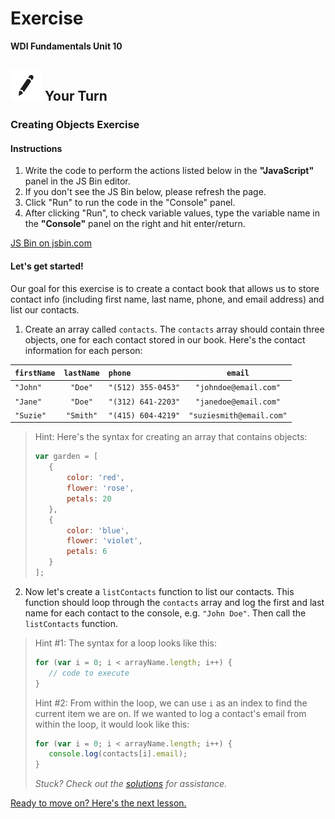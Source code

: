 # Exercise

**WDI Fundamentals Unit 10**

## ![Your Turn](../../.gitbook/assets/exercise%20%281%29.png) Your Turn

### Creating Objects Exercise

#### Instructions

1. Write the code to perform the actions listed below in the **"JavaScript"** panel in the JS Bin editor. 
2. If you don't see the JS Bin below, please refresh the page.
3. Click "Run" to run the code in the "Console" panel.
4. After clicking "Run", to check variable values, type the variable name in the **"Console"** panel on the right and hit enter/return.

[JS Bin on jsbin.com](http://jsbin.com/lufunit/1/embed?js,console)

#### Let's get started!

Our goal for this exercise is to create a contact book that allows us to store contact info \(including first name, last name, phone, and email address\) and list our contacts.

1. Create an array called `contacts`. The `contacts` array should contain three objects, one for each contact stored in our book. Here's the contact information for each person:

| `firstName` | `lastName` | `phone` | `email` |
| :--- | :---: | :--- | :---: |
| `"John"` | `"Doe"` | `"(512) 355-0453"` | `"johndoe@email.com"` |
| `"Jane"` | `"Doe"` | `"(312) 641-2203"` | `"janedoe@email.com"` |
| `"Suzie"` | `"Smith"` | `"(415) 604-4219"` | `"suziesmith@email.com"` |

> Hint: Here's the syntax for creating an array that contains objects:
>
> ```javascript
> var garden = [
>    {
>        color: 'red',
>        flower: 'rose',
>        petals: 20
>    },
>    {
>        color: 'blue',
>        flower: 'violet',
>        petals: 6
>    }
> ];
> ```

2. Now let's create a `listContacts` function to list our contacts. This function should loop through the `contacts` array and log the first and last name for each contact to the console, e.g. `"John Doe"`. Then call the `listContacts` function.

> Hint \#1: The syntax for a loop looks like this:
>
> ```javascript
> for (var i = 0; i < arrayName.length; i++) {
>    // code to execute 
> }
> ```
>
> Hint \#2: From within the loop, we can use `i` as an index to find the current item we are on. If we wanted to log a contact's email from within the loop, it would look like this:
>
> ```javascript
> for (var i = 0; i < arrayName.length; i++) {
>    console.log(contacts[i].email); 
> }
> ```
>
> _Stuck? Check out the_ [_solutions_](../../exercise-solutions.md#creating-objects) _for assistance._

[Ready to move on? Here's the next lesson.](../methods/)

